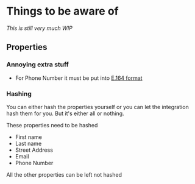 # Things to be aware of

_This is still very much WIP_

## Properties

### Annoying extra stuff

- For Phone Number it must be put into [E.164 format](https://en.wikipedia.org/wiki/E.164)

### Hashing

You can either hash the properties yourself or you can let the integration hash them for you. But it's either all or nothing.

These properties need to be hashed

- First name
- Last name
- Street Address
- Email
- Phone Number

All the other properties can be left not hashed

